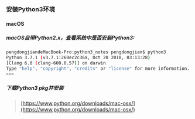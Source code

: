 ### 安装Python3环境
#### macOS
##### macOS自带Python2.x，查看系统中是否安装Python3:
``` bash
pengdongjiandeMacBook-Pro:python3_notes pengdongjian$ python3
Python 3.7.1 (v3.7.1:260ec2c36a, Oct 20 2018, 03:13:28) 
[Clang 6.0 (clang-600.0.57)] on darwin
Type "help", "copyright", "credits" or "license" for more information.
>>> 

```
##### 下载Python3 pkg并安装
> [https://www.python.org/downloads/mac-osx/](https://www.python.org/downloads/mac-osx/)

